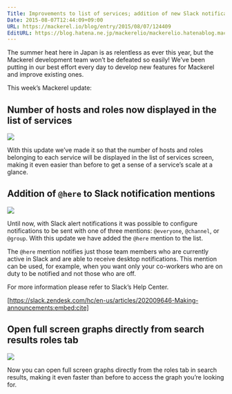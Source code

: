 ```yaml
---
Title: Improvements to list of services; addition of new Slack notification mention
Date: 2015-08-07T12:44:09+09:00
URL: https://mackerel.io/blog/entry/2015/08/07/124409
EditURL: https://blog.hatena.ne.jp/mackerelio/mackerelio.hatenablog.mackerel.io/atom/entry/8454420450104781138
---
```


The summer heat here in Japan is as relentless as ever this year, but the Mackerel development team won’t be defeated so easily! We’ve been putting in our best effort every day to develop new features for Mackerel and improve existing ones.

This week’s Mackerel update:

## Number of hosts and roles now displayed in the list of services

![](https://cdn-ak.f.st-hatena.com/images/fotolife/m/mackerelio/20150806/20150806114937.png)

With this update we’ve made it so that the number of hosts and roles belonging to each service will be displayed in the list of services screen, making it even easier than before to get a sense of a service’s scale at a glance.

## Addition of `@here` to Slack notification mentions

![](https://cdn-ak.f.st-hatena.com/images/fotolife/m/mackerelio/20150806/20150806114936.png)

Until now, with Slack alert notifications it was possible to configure notifications to be sent with one of three mentions: `@everyone`, `@channel`, or `@group`.
With this update we have added the `@here` mention to the list.

The `@here` mention notifies just those team members who are currently active in Slack and are able to receive desktop notifications. 
This mention can be used, for example, when you want only your co-workers who are on duty to be notified and not those who are off.

For more information please refer to Slack’s Help Center.

[https://slack.zendesk.com/hc/en-us/articles/202009646-Making-announcements:embed:cite]

## Open full screen graphs directly from search results roles tab

![](https://cdn-ak.f.st-hatena.com/images/fotolife/m/mackerelio/20150806/20150806114934.png)

Now you can open full screen graphs directly from the roles tab in search results, making it even faster than before to access the graph you’re looking for.
